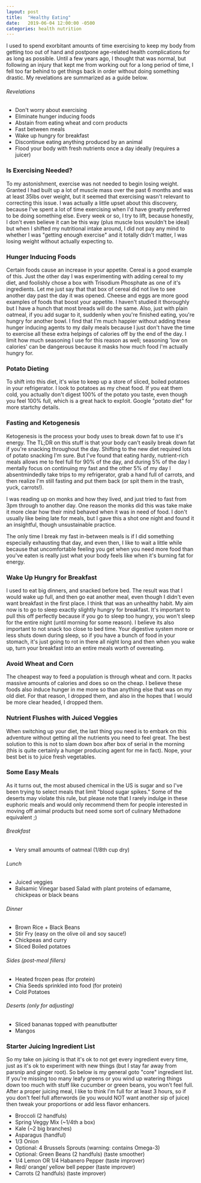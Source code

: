 ```yaml
---
layout: post
title:  "Healthy Eating"
date:   2019-06-04 12:00:00 -0500
categories: health nutrition
---
```


I used to spend exorbitant amounts of time exercising to keep my body from getting too out of hand and postpone age-related health complications for as long as possible.  Until a few years ago, I thought that was normal, but following an injury that kept me from working out for a long period of time, I fell too far behind to get things back in order without doing something drastic.  My revelations are summarized as a guide below.  


###### Revelations

- Don't worry about exercising
- Eliminate hunger inducing foods
- Abstain from eating wheat and corn products
- Fast between meals
- Wake up hungry for breakfast
- Discontinue eating anything produced by an animal
- Flood your body with fresh nutrients once a day ideally (requires a juicer)


### Is Exercising Needed?

To my astonishment, exercise was not needed to begin losing weight.  Granted I had built up a lot of muscle mass over the past 6 months and was at least 35lbs over weight, but it seemed that exercising wasn't relevant to correcting this issue.  I was actually a little upset about this discovery, because I've spent a lot of time exercising when I'd have greatly preferred to be doing something else.  Every week or so, I try to lift, because honestly, I don't even believe it can be this way (plus muscle loss wouldn't be ideal) but when I shifted my nutritional intake around, I did not pay any mind to whether I was "getting enough exercise" and it totally didn't matter, I was losing weight without actually expecting to.  


### Hunger Inducing Foods

Certain foods cause an increase in your appetite.  Cereal is a good example of this.  Just the other day I was experimenting with adding cereal to my diet, and foolishly chose a box with Trisodium Phosphate as one of it's ingredients.  Let me just say that that box of cereal did not live to see another day past the day it was opened.  Cheese and eggs are more good examples of foods that boost your appetite.  I haven't studied it thoroughly but I have a hunch that most breads will do the same.  Also, just with plain oatmeal, if you add sugar to it, suddenly when you're finished eating, you're hungry for another bowl.  I find that I'm much happier without adding these hunger inducing agents to my daily meals because I just don't have the time to exercise all these extra helpings of calories off by the end of the day.  I limit how much seasoning I use for this reason as well; seasoning 'low on calories' can be dangerous because it masks how much food I'm actually hungry for.


### Potato Dieting

To shift into this diet, it's wise to keep up a store of sliced, boiled potatoes in your refrigerator.  I look to potatoes as my cheat food.  If you eat them cold, you actually don't digest 100% of the potato you taste, even though you feel 100% full, which is a great hack to exploit.  Google "potato diet" for more startchy details.  


### Fasting and Ketogenesis

Ketogenesis is the process your body uses to break down fat to use it's energy.  The TL;DR on this stuff is that your body can't easily break down fat if you're snacking throughout the day.  Shifting to the new diet required lots of potato snacking I'm sure.  But I've found that eating hardy, nutrient-rich meals allows me to feel full for 90% of the day, and during 5% of the day I mentally focus on continuing my fast and the other 5% of my day I absentmindedly take trips to my refrigerator, grab a hand full of carrots, and then realize I'm still fasting and put them back (or spit them in the trash, yuck, carrots!).  

I was reading up on monks and how they lived, and just tried to fast from 3pm through to another day.  One reason the monks did this was take make it more clear how their mind behaved when it was in need of food.  I don't usually like being late for meals, but I gave this a shot one night and found it an insightful, though unsustainable practice.  

The only time I break my fast in-between meals is if I did something especially exhausting that day, and even then, I like to wait a little while because that uncomfortable feeling you get when you need more food than you've eaten is really just what your body feels like when it's burning fat for energy.  


### Wake Up Hungry for Breakfast

I used to eat big dinners, and snacked before bed.  The result was that I would wake up full, and then go eat another meal, even though I didn't even want breakfast in the first place.  I think that was an unhealthy habit.  My aim now is to go to sleep exactly slightly hungry for breakfast.  It's important to pull this off perfectly because if you go to sleep too hungry, you won't sleep for the entire night (until morning for some reason).  I believe its also important to not snack too close to bed time.  Your digestive system more or less shuts down during sleep, so if you have a bunch of food in your stomach, it's just going to rot in there all night long and then when you wake up, turn your breakfast into an entire meals worth of overeating.  


### Avoid Wheat and Corn

The cheapest way to feed a population is through wheat and corn.  It packs massive amounts of calories and does so on the cheap.  I believe these foods also induce hunger in me more so than anything else that was on my old diet.  For that reason, I dropped them, and also in the hopes that I would be more clear headed, I dropped them.  


### Nutrient Flushes with Juiced Veggies

When switching up your diet, the last thing you need is to embark on this adventure without getting all the nutrients you need to feel great.  The best solution to this is not to slam down box after box of serial in the morning (this is quite certainly a hunger producing agent for me in fact).  Nope, your best bet is to juice fresh vegetables.  


### Some Easy Meals

As it turns out, the most abused chemical in the US is sugar and so I've been trying to select meals that limit "blood sugar spikes."  Some of the deserts may violate this rule, but please note that I rarely indulge in these euphoric meals and would only recommend them for people interested in moving off animal products but need some sort of culinary Methadone equivalent ;)  

###### Breakfast
- Very small amounts of oatmeal (1/8th cup dry)

###### Lunch
- Juiced veggies
- Balsamic Vinegar based Salad with plant proteins of edamame, chickpeas or black beans

###### Dinner
- Brown Rice + Black Beans
- Stir Fry (easy on the olive oil and soy sauce!)
- Chickpeas and curry
- Sliced Boiled potatoes

###### Sides (post-meal fillers)
- Heated frozen peas (for protein)
- Chia Seeds sprinkled into food (for protein)
- Cold Potatoes

###### Deserts (only for adjusting)
- Sliced bananas topped with peanutbutter
- Mangos


### Starter Juicing Ingredient List

So my take on juicing is that it's ok to not get every ingredient every time, just as it's ok to experiment with new things (but I stay far away from parsnip and ginger root).  So below is my general goto "core" ingredient list.  If you're missing too many leafy greens or you wind up watering things down too much with stuff like cucumber or green beans, you won't feel full.  After a proper juicing meal, I like to think I'm full for at least 3 hours, so if you don't feel full afterwords (ie you would NOT want another sip of juice) then tweak your proportions or add less flavor enhancers.  

  - Broccoli (2 handfuls)
  - Spring Veggy Mix (~1/4th a box)
  - Kale (~2 big branches)
  - Asparagus (handful)
  - 1/3 Onion
  - Optional: 4 Brussels Sprouts (warning: contains Omega-3)
  - Optional:  Green Beans (2 handfuls) (taste smoother)
  - 1/4 Lemon OR 1/4 Habanero Pepper (taste improver)
  - Red/ orange/ yellow bell pepper (taste improver)
  - Carrots (2 handfuls) (taste improver)
